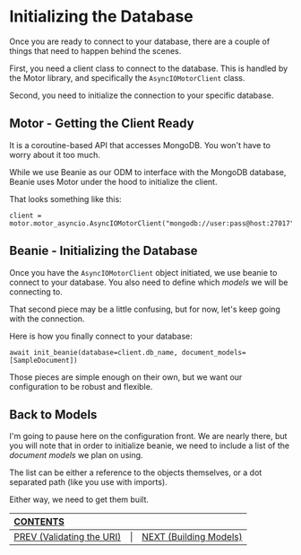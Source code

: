 # Initializing the Database

Once you are ready to connect to your database, there are a couple of things that need to happen behind the scenes.

First, you need a client class to connect to the database. This is handled by the Motor library, and specifically the `AsyncIOMotorClient` class.

Second, you need to initialize the connection to your specific database.


## Motor - Getting the Client Ready

It is a coroutine-based API that accesses MongoDB. You won't have to worry about it too much.

While we use Beanie as our ODM to interface with the MongoDB database, Beanie uses Motor under the hood to initialize the client.

That looks something like this:

    client = motor.motor_asyncio.AsyncIOMotorClient("mongodb://user:pass@host:27017")


## Beanie - Initializing the Database

Once you have the `AsyncIOMotorClient` object initiated, we use beanie to connect to your database. You also need to define which _models_ we will be connecting to. 

That second piece may be a little confusing, but for now, let's keep going with the connection.

Here is how you finally connect to your database:

    await init_beanie(database=client.db_name, document_models=[SampleDocument])

Those pieces are simple enough on their own, but we want our configuration to be robust and flexible.

## Back to Models

I'm going to pause here on the configuration front. We are nearly there, but you will note that in order to initialize beanie, we need to include a list of the _document models_ we plan on using.

The list can be either a reference to the objects themselves, or a dot separated path (like you use with imports).

Either way, we need to get them built.

| [CONTENTS](../00_Introduction/01_Table_of_Contents.md)  | | |
|:---|:---:|---:|
|  [PREV (Validating the URI)](3.4_Validating_The_URI.md) |\|| [NEXT (Building Models)](3.6_Building_Models.md)   |